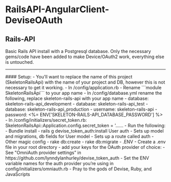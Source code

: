 # RailsAPI-AngularClient-DeviseOAuth

## Rails-API
  Basic Rails API install with a Postgresql database. 
  Only the necessary gems/code have been added to make Device/OAuth2 work, everything else is untouched.
<hr>
#### Setup:
  - You'll want to replace the name of this project (SkeletonRailsApi) with the name of your project and DB, however this is not necessary to get it working.
    - In /config/application.rb - Rename ```module SkeletonRailsApi``` to your app name
    - In /config/database.yml rename the following, replace skeleton-rails-api with your app name
      - database: skeleton-rails-api_development
      - database: skeleton-rails-api_test
      - database: skeleton-rails-api_production
      - username: skeleton-rails-api
      - password: <%= ENV['SKELETON-RAILS-API_DATABASE_PASSWORD'] %>
    - In /config/initializers/secret_token.rb:
      SkeletonRailsApi::Application.config.secret_token = '......
  - Run the following:
    - Bundle install
    - rails g devise_token_auth:install User auth
      - Sets up model and migrations, db fields for User model
      - Sets up a route called auth
      - Other magic config
    - rake db:create
    - rake db:migrate
  - .ENV
    - Create a .env file in your root directory
    - add your keys for the OAuth provider of choice:
    - See "OmniAuth provider settings” in https://github.com/lynndylanhurley/devise_token_auth
    - Set the ENV variable names for the auth provider you’re using in config/initializers/omniauth.rb
  - Pray to the gods of Devise, Ruby, and JavaScripts
